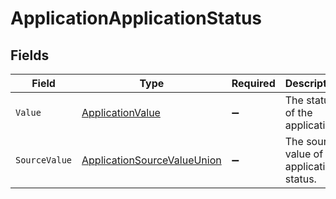 # ApplicationApplicationStatus


## Fields

| Field                                                                                 | Type                                                                                  | Required                                                                              | Description                                                                           | Example                                                                               |
| ------------------------------------------------------------------------------------- | ------------------------------------------------------------------------------------- | ------------------------------------------------------------------------------------- | ------------------------------------------------------------------------------------- | ------------------------------------------------------------------------------------- |
| `Value`                                                                               | [ApplicationValue](../../Models/Components/ApplicationValue.md)                       | :heavy_minus_sign:                                                                    | The status of the application.                                                        | hired                                                                                 |
| `SourceValue`                                                                         | [ApplicationSourceValueUnion](../../Models/Components/ApplicationSourceValueUnion.md) | :heavy_minus_sign:                                                                    | The source value of the application status.                                           | Hired                                                                                 |
